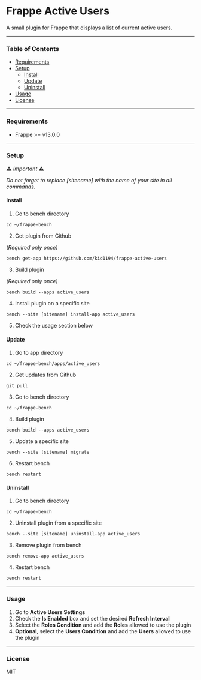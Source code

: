 # Frappe Active Users

A small plugin for Frappe that displays a list of current active users.

---

### Table of Contents
<ul>
    <li><a href="#requirements">Requirements</a></li>
    <li>
        <a href="#setup">Setup</a>
        <ul>
            <li><a href="#install">Install</a></li>
            <li><a href="#update">Update</a></li>
            <li><a href="#uninstall">Uninstall</a></li>
        </ul>
    </li>
    <li><a href="#usage">Usage</a></li>
    <li><a href="#license">License</a></li>
</ul>

---

### Requirements
- Frappe >= v13.0.0

---

### Setup

⚠️ *Important* ⚠️

*Do not forget to replace [sitename] with the name of your site in all commands.*

#### Install
1. Go to bench directory

```
cd ~/frappe-bench
```

2. Get plugin from Github

*(Required only once)*

```
bench get-app https://github.com/kid1194/frappe-active-users
```

3. Build plugin

*(Required only once)*

```
bench build --apps active_users
```

4. Install plugin on a specific site

```
bench --site [sitename] install-app active_users
```

5. Check the usage section below

#### Update
1. Go to app directory

```
cd ~/frappe-bench/apps/active_users
```

2. Get updates from Github

```
git pull
```

3. Go to bench directory

```
cd ~/frappe-bench
```

4. Build plugin

```
bench build --apps active_users
```

5. Update a specific site

```
bench --site [sitename] migrate
```

6. Restart bench

```
bench restart
```

#### Uninstall
1. Go to bench directory

```
cd ~/frappe-bench
```

2. Uninstall plugin from a specific site

```
bench --site [sitename] uninstall-app active_users
```

3. Remove plugin from bench

```
bench remove-app active_users
```

4. Restart bench

```
bench restart
```

---

### Usage
1. Go to **Active Users Settings**
2. Check the **Is Enabled** box and set the desired **Refresh Interval**
3. Select the **Roles Condition** and add the **Roles** allowed to use the plugin
4. **Optional**, select the **Users Condition** and add the **Users** allowed to use the plugin

---

### License
MIT
